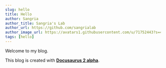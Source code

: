```yaml
---
slug: hello
title: Hello
author: Sangria
author_title: Sangria's Lab
author_url: https://github.com/sangrialab
author_image_url: https://avatars1.githubusercontent.com/u/71752443?s=400&u=12f81943dc669dea6586f58afa492a47501a1761&v=4
tags: [hello]
---
```


Welcome to my blog. 

This blog is created with [**Docusaurus 2 alpha**](https://v2.docusaurus.io/).
